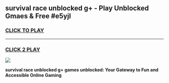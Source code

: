 
## survival race unblocked g+ - Play Unblocked Gmaes & Free #e5yjl
<h3>
<a href="https://news.freeplayer.one?title=survival_race_unblocked_g+&ref=03M">CLICK TO PLAY</a></h3>
<hr>

<h3>
<a href="https://news.freeplayer.one?title=survival_race_unblocked_g+&ref=03M">CLICK 2 PLAY</a>
  
</h3>

<a href="https://news.freeplayer.one?title=survival_race_unblocked_g+&ref=03M"><img src="https://clearcache.store/games.png"></a>


**survival race unblocked g+ games unblocked: Your Gateway to Fun and Accessible Online Gaming**
